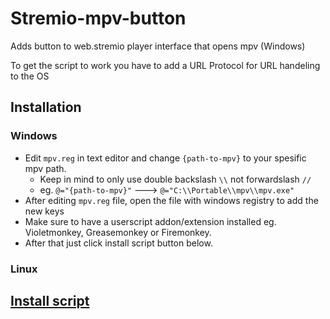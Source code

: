 # Stremio-mpv-button
Adds button to web.stremio player interface that opens mpv (Windows)

To get the script to work you have to add a URL Protocol for URL handeling to the OS

## Installation
### Windows
- Edit `mpv.reg` in text editor and change `{path-to-mpv}` to your spesific mpv path.
  - Keep in mind to only use double backslash `\\` not forwardslash `//`
  - eg. `@="{path-to-mpv}"` ---> `@="C:\\Portable\\mpv\\mpv.exe"`
- After editing `mpv.reg` file, open the file with windows registry to add the new keys
- Make sure to have a userscript addon/extension installed eg. Violetmonkey, Greasemonkey or Firemonkey.
- After that just click install script button below.
### Linux

## [Install script](https://github.com/ocyt3/Stremio-mpv-button/raw/main/stremio-mpv-button.user.js)
